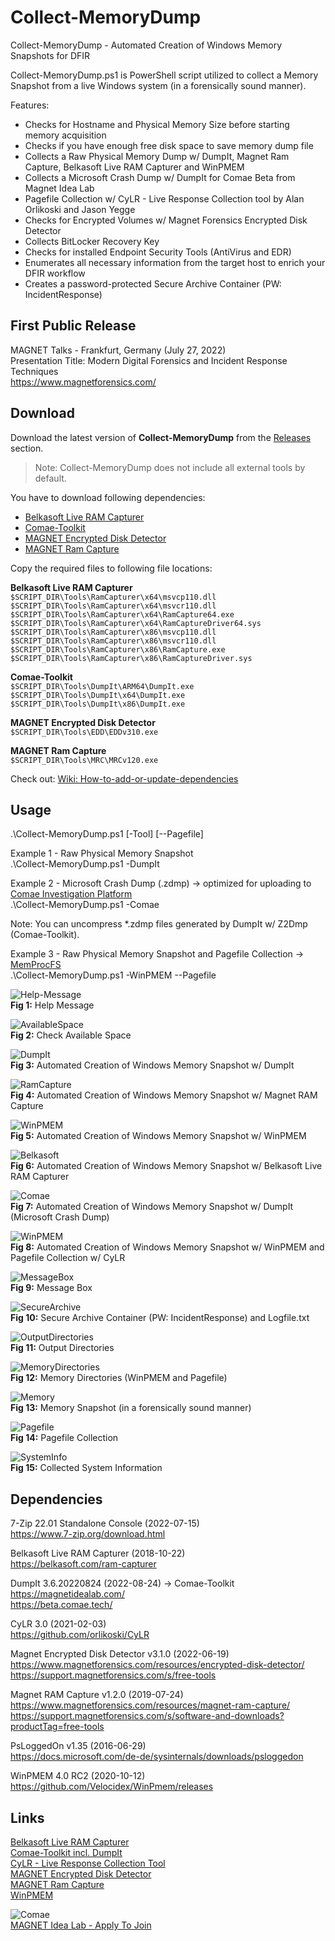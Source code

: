# Collect-MemoryDump
Collect-MemoryDump - Automated Creation of Windows Memory Snapshots for DFIR

Collect-MemoryDump.ps1 is PowerShell script utilized to collect a Memory Snapshot from a live Windows system (in a forensically sound manner).

Features:
* Checks for Hostname and Physical Memory Size before starting memory acquisition
* Checks if you have enough free disk space to save memory dump file
* Collects a Raw Physical Memory Dump w/ DumpIt, Magnet Ram Capture, Belkasoft Live RAM Capturer and WinPMEM
* Collects a Microsoft Crash Dump w/ DumpIt for Comae Beta from Magnet Idea Lab
* Pagefile Collection w/ CyLR - Live Response Collection tool by Alan Orlikoski and Jason Yegge
* Checks for Encrypted Volumes w/ Magnet Forensics Encrypted Disk Detector
* Collects BitLocker Recovery Key
* Checks for installed Endpoint Security Tools (AntiVirus and EDR)
* Enumerates all necessary information from the target host to enrich your DFIR workflow
* Creates a password-protected Secure Archive Container (PW: IncidentResponse)

## First Public Release    
MAGNET Talks - Frankfurt, Germany (July 27, 2022)  
Presentation Title: Modern Digital Forensics and Incident Response Techniques  
https://www.magnetforensics.com/  

## Download  
Download the latest version of **Collect-MemoryDump** from the [Releases](https://github.com/evild3ad/Collect-MemoryDump/releases/latest) section.  

> Note: Collect-MemoryDump does not include all external tools by default.  

You have to download following dependencies:  
* [Belkasoft Live RAM Capturer](https://belkasoft.com/ram-capturer)
* [Comae-Toolkit](https://www.magnetforensics.com/blog/how-to-get-started-with-comae/)
* [MAGNET Encrypted Disk Detector](https://www.magnetforensics.com/resources/encrypted-disk-detector/)
* [MAGNET Ram Capture](https://www.magnetforensics.com/resources/magnet-ram-capture/)

Copy the required files to following file locations:

**Belkasoft Live RAM Capturer**  
`$SCRIPT_DIR\Tools\RamCapturer\x64\msvcp110.dll`  
`$SCRIPT_DIR\Tools\RamCapturer\x64\msvcr110.dll`  
`$SCRIPT_DIR\Tools\RamCapturer\x64\RamCapture64.exe`  
`$SCRIPT_DIR\Tools\RamCapturer\x64\RamCaptureDriver64.sys`  
`$SCRIPT_DIR\Tools\RamCapturer\x86\msvcp110.dll`  
`$SCRIPT_DIR\Tools\RamCapturer\x86\msvcr110.dll`  
`$SCRIPT_DIR\Tools\RamCapturer\x86\RamCapture.exe`  
`$SCRIPT_DIR\Tools\RamCapturer\x86\RamCaptureDriver.sys`  
  
**Comae-Toolkit**  
`$SCRIPT_DIR\Tools\DumpIt\ARM64\DumpIt.exe`  
`$SCRIPT_DIR\Tools\DumpIt\x64\DumpIt.exe`  
`$SCRIPT_DIR\Tools\DumpIt\x86\DumpIt.exe`  
  
**MAGNET Encrypted Disk Detector**  
`$SCRIPT_DIR\Tools\EDD\EDDv310.exe`  

**MAGNET Ram Capture**  
`$SCRIPT_DIR\Tools\MRC\MRCv120.exe`  

Check out: [Wiki: How-to-add-or-update-dependencies](https://github.com/evild3ad/Collect-MemoryDump/wiki/How-to-add-or-update-dependencies)

## Usage  
.\Collect-MemoryDump.ps1 [-Tool] [--Pagefile]

Example 1 - Raw Physical Memory Snapshot  
.\Collect-MemoryDump.ps1 -DumpIt

Example 2 - Microsoft Crash Dump (.zdmp) &#8594; optimized for uploading to [Comae Investigation Platform](https://www.comae.com/)  
.\Collect-MemoryDump.ps1 -Comae  

Note: You can uncompress *.zdmp files generated by DumpIt w/ Z2Dmp (Comae-Toolkit).  

Example 3 - Raw Physical Memory Snapshot and Pagefile Collection  &#8594; [MemProcFS](https://github.com/ufrisk/MemProcFS)  
.\Collect-MemoryDump.ps1 -WinPMEM --Pagefile  
  
![Help-Message](https://github.com/evild3ad/Collect-MemoryDump/blob/3aa95e224d0613681d5cd1baaf3e8a22da40bf68/Screenshots/01.png)  
**Fig 1:** Help Message  

![AvailableSpace](https://github.com/evild3ad/Collect-MemoryDump/blob/3aa95e224d0613681d5cd1baaf3e8a22da40bf68/Screenshots/02.png)  
**Fig 2:** Check Available Space

![DumpIt](https://github.com/evild3ad/Collect-MemoryDump/blob/3aa95e224d0613681d5cd1baaf3e8a22da40bf68/Screenshots/03.png)  
**Fig 3:** Automated Creation of Windows Memory Snapshot w/ DumpIt

![RamCapture](https://github.com/evild3ad/Collect-MemoryDump/blob/3aa95e224d0613681d5cd1baaf3e8a22da40bf68/Screenshots/04.png)  
**Fig 4:** Automated Creation of Windows Memory Snapshot w/ Magnet RAM Capture

![WinPMEM](https://github.com/evild3ad/Collect-MemoryDump/blob/3aa95e224d0613681d5cd1baaf3e8a22da40bf68/Screenshots/05.png)  
**Fig 5:** Automated Creation of Windows Memory Snapshot w/ WinPMEM

![Belkasoft](https://github.com/evild3ad/Collect-MemoryDump/blob/3aa95e224d0613681d5cd1baaf3e8a22da40bf68/Screenshots/06.png)  
**Fig 6:** Automated Creation of Windows Memory Snapshot w/ Belkasoft Live RAM Capturer

![Comae](https://github.com/evild3ad/Collect-MemoryDump/blob/3aa95e224d0613681d5cd1baaf3e8a22da40bf68/Screenshots/07.png)  
**Fig 7:** Automated Creation of Windows Memory Snapshot w/ DumpIt (Microsoft Crash Dump)

![WinPMEM](https://github.com/evild3ad/Collect-MemoryDump/blob/3aa95e224d0613681d5cd1baaf3e8a22da40bf68/Screenshots/08.png)  
**Fig 8:** Automated Creation of Windows Memory Snapshot w/ WinPMEM and Pagefile Collection w/ CyLR

![MessageBox](https://github.com/evild3ad/Collect-MemoryDump/blob/3aa95e224d0613681d5cd1baaf3e8a22da40bf68/Screenshots/09.png)  
**Fig 9:** Message Box

![SecureArchive](https://github.com/evild3ad/Collect-MemoryDump/blob/3aa95e224d0613681d5cd1baaf3e8a22da40bf68/Screenshots/10.png)  
**Fig 10:** Secure Archive Container (PW: IncidentResponse) and Logfile.txt

![OutputDirectories](https://github.com/evild3ad/Collect-MemoryDump/blob/3aa95e224d0613681d5cd1baaf3e8a22da40bf68/Screenshots/11.png)  
**Fig 11:** Output Directories

![MemoryDirectories](https://github.com/evild3ad/Collect-MemoryDump/blob/3aa95e224d0613681d5cd1baaf3e8a22da40bf68/Screenshots/12.png)  
**Fig 12:** Memory Directories (WinPMEM and Pagefile)

![Memory](https://github.com/evild3ad/Collect-MemoryDump/blob/3aa95e224d0613681d5cd1baaf3e8a22da40bf68/Screenshots/13.png)  
**Fig 13:** Memory Snapshot (in a forensically sound manner)

![Pagefile](https://github.com/evild3ad/Collect-MemoryDump/blob/3aa95e224d0613681d5cd1baaf3e8a22da40bf68/Screenshots/14.png)  
**Fig 14:** Pagefile Collection

![SystemInfo](https://github.com/evild3ad/Collect-MemoryDump/blob/3aa95e224d0613681d5cd1baaf3e8a22da40bf68/Screenshots/15.png)  
**Fig 15:** Collected System Information

## Dependencies  
7-Zip 22.01 Standalone Console (2022-07-15)  
https://www.7-zip.org/download.html  

Belkasoft Live RAM Capturer (2018-10-22)  
https://belkasoft.com/ram-capturer  

DumpIt 3.6.20220824 (2022-08-24) &#8594; Comae-Toolkit  
https://magnetidealab.com/  
https://beta.comae.tech/   

CyLR 3.0 (2021-02-03)  
https://github.com/orlikoski/CyLR  

Magnet Encrypted Disk Detector v3.1.0 (2022-06-19)  
https://www.magnetforensics.com/resources/encrypted-disk-detector/  
https://support.magnetforensics.com/s/free-tools  

Magnet RAM Capture v1.2.0 (2019-07-24)  
https://www.magnetforensics.com/resources/magnet-ram-capture/  
https://support.magnetforensics.com/s/software-and-downloads?productTag=free-tools  

PsLoggedOn v1.35 (2016-06-29)  
https://docs.microsoft.com/de-de/sysinternals/downloads/psloggedon  

WinPMEM 4.0 RC2 (2020-10-12)  
https://github.com/Velocidex/WinPmem/releases  

## Links
[Belkasoft Live RAM Capturer](https://belkasoft.com/ram-capturer)  
[Comae-Toolkit incl. DumpIt](https://www.magnetforensics.com/blog/how-to-get-started-with-comae/)  
[CyLR - Live Response Collection Tool](https://github.com/orlikoski/CyLR)  
[MAGNET Encrypted Disk Detector](https://www.magnetforensics.com/resources/encrypted-disk-detector/)  
[MAGNET Ram Capture](https://www.magnetforensics.com/resources/magnet-ram-capture/)  
[WinPMEM](https://github.com/Velocidex/WinPmem)  

![Comae](https://www.comae.com/images/MF_Comae_Acquisition_ComaeWebsite2_1200x675.jpg)  
[MAGNET Idea Lab - Apply To Join](https://magnetidealab.com/)
